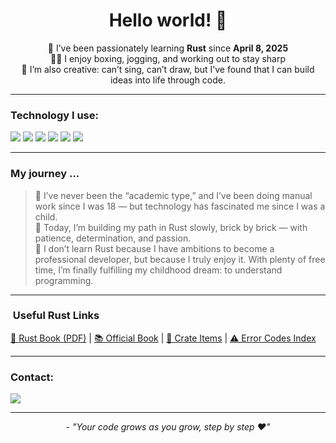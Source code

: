 <h1 align="center">Hello world! 👋</h1>

<p align="center">
  🧠 I’ve been passionately learning <strong>Rust</strong> since <strong>April 8, 2025</strong><br>
  🏃‍♂️ I enjoy boxing, jogging, and working out to stay sharp<br>
  🎨 I’m also creative: can’t sing, can’t draw, but I’ve found that I can build ideas into life through code.
</p>

---

### Technology I use:

<p>
  <img src="https://img.shields.io/badge/-Rust-000?style=for-the-badge&logo=rust&logoColor=white">
  <img src="https://img.shields.io/badge/-VS Code-007ACC?style=for-the-badge&logo=visual-studio-code&logoColor=white">
  <img src="https://img.shields.io/badge/-SQL-336791?style=for-the-badge&logo=postgresql&logoColor=white">
  <img src="https://img.shields.io/badge/-Git-F05032?style=for-the-badge&logo=git&logoColor=white">
  <img src="https://img.shields.io/badge/-ChatGPT-10a37f?style=for-the-badge&logo=openai&logoColor=white">
  <img src="https://img.shields.io/badge/-Copilot-1f6feb?style=for-the-badge&logo=github&logoColor=white">
</p>

---

### My journey ...

> 📖 I’ve never been the “academic type,” and I’ve been doing manual work since I was 18 — but technology has fascinated me since I was a child. <br>
> 🧱 Today, I’m building my path in Rust slowly, brick by brick — with patience, determination, and passion. <br>
> 💖 I don’t learn Rust because I have ambitions to become a professional developer, but because I truly enjoy it. With plenty of free time, I’m finally fulfilling my childhood dream: to understand programming.

---

### &nbsp;Useful Rust Links

<p>
  <a href="https://www.scs.stanford.edu/~zyedidia/docs/rust/rust_book.pdf">📘 Rust Book (PDF)</a> |
  <a href="https://doc.rust-lang.org/stable/book/">📚 Official Book</a> |
  <a href="https://doc.rust-lang.org/std/all.html#primitives">🧱 Crate Items</a> |
  <a href="https://doc.rust-lang.org/error_codes/error-index.html">⚠️ Error Codes Index</a>
</p>

---

### Contact:

<p>
  <a href="https://discord.com/users/2023mipe" target="_blank">
  <img src="https://img.shields.io/badge/-Discord-5865F2?style=for-the-badge&logo=discord&logoColor=white">
</a>
</p>

---

<p align="center">- <em>"Your code grows as you grow, step by step ❤️"</em></p>


<!--
**JustMipe/JustMipe** is a ✨ _special_ ✨ repository because its `README.md` (this file) appears on your GitHub profile.

Here are some ideas to get you started:

- 🔭 I’m currently working on ...
- 🌱 I’m currently learning ...
- 👯 I’m looking to collaborate on ...
- 🤔 I’m looking for help with ...
- 💬 Ask me about ...
- 📫 How to reach me: ...
- 😄 Pronouns: ...
- ⚡ Fun fact: ...
-->
